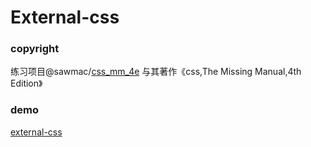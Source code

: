 # External-css

### copyright
练习项目@sawmac/[css_mm_4e](https://github.com/sawmac/css_mm_4e/blob/master/02_finished/internal-stylesheet.html)
与其著作《css,The Missing Manual,4th Edition》

### demo
[external-css](https://kunduin.github.io/Web-Begin/day1/external-css/external-css.html)